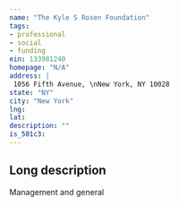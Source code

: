 ```yaml
---
name: "The Kyle S Rosen Foundation"
tags:
- professional
- social
- funding
ein: 133981240
homepage: "N/A"
address: |
 1056 Fifth Avenue, \nNew York, NY 10028
state: "NY"
city: "New York"
lng: 
lat: 
description: ""
is_501c3: 
---
```


## Long description

Management and general
